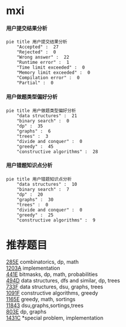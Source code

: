 # mxi

<!-- tabs:start -->



#### **用户提交结果分析**

```mermaid
pie title 用户提交结果分析
    "Accepted" :  27
    "Rejected" :  0
    "Wrong answer" :  22
    "Runtime error" :  1
    "Time limit exceeded" :  0
    "Memory limit exceeded" :  0
    "Compilation error" :  0
    "Partial" :  0
```

#### **用户做题类型偏好分析**

```mermaid
pie title 用户做题类型偏好分析
    "data structures" :  21
    "binary search" :  0
    "dp" :  35
    "graphs" :  6
    "trees" :  3
    "divide and conquer" :  0
    "greedy" :  45
    "constructive algorithms" :  28
```
#### **用户错题知识点分析**

```mermaid
pie title 用户错题知识点分析
    "data structures" :  10
    "binary search" :  7
    "dp" :  20
    "graphs" :  30
    "trees" :  0
    "divide and conquer" :  0
    "greedy" :  25
    "constructive algorithms" :  9
```



<!-- tabs:end -->
# 推荐题目
[285E](https://codeforces.com/contest/285/problem/E)		combinatorics,
                        dp,
                        math		  
[1203A](https://codeforces.com/contest/1203/problem/A)		implementation		  
[441E](https://codeforces.com/contest/441/problem/E)		bitmasks,
                        dp,
                        math,
                        probabilities		  
[494D](https://codeforces.com/contest/494/problem/D)		data structures,
                        dfs and similar,
                        dp,
                        trees		  
[733F](https://codeforces.com/contest/733/problem/F)		data structures,
                        dsu,
                        graphs,
                        trees		  
[1091F](https://codeforces.com/contest/1091/problem/F)		constructive algorithms,
                        greedy		  
[1165E](https://codeforces.com/contest/1165/problem/E)		greedy,
                        math,
                        sortings		  
[11843](https://codeforces.com/contest/1184/problem/3)		dsu,graphs,sortings,trees		  
[803E](https://codeforces.com/contest/803/problem/E)		dp,
                        graphs		  
[1431C](https://codeforces.com/contest/1431/problem/C)		*special problem,
                        implementation		  
